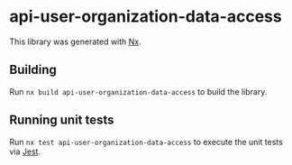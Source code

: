 # api-user-organization-data-access

This library was generated with [Nx](https://nx.dev).

## Building

Run `nx build api-user-organization-data-access` to build the library.

## Running unit tests

Run `nx test api-user-organization-data-access` to execute the unit tests via [Jest](https://jestjs.io).
